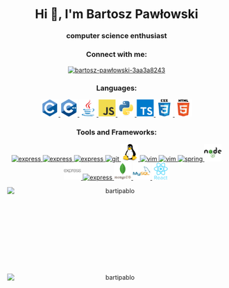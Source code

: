 <h1 align="center">Hi 👋, I'm Bartosz Pawłowski</h1>
<h3 align="center">computer science enthusiast</h3>

<h3 align="center">Connect with me:</h3>
<p align="center">
  <a href="https://www.linkedin.com/in/bartosz-pawlowski0" target="_blank" rel="noreferrer">
    <img align="center" src="https://raw.githubusercontent.com/rahuldkjain/github-profile-readme-generator/master/src/images/icons/Social/linked-in-alt.svg" alt="bartosz-pawłowski-3aa3a8243" height="30" width="40" />
  </a>
</p>

<h3 align="center">Languages:</h3>
<p align="center"> 
  <a href="https://www.cprogramming.com/" target="_blank" rel="noreferrer">
    <img src="https://raw.githubusercontent.com/devicons/devicon/master/icons/c/c-original.svg" alt="c" width="40" height="40"/>
  </a> 
  <a href="https://www.w3schools.com/cpp/" target="_blank" rel="noreferrer">
    <img src="https://raw.githubusercontent.com/devicons/devicon/master/icons/cplusplus/cplusplus-original.svg" alt="cplusplus" width="40" height="40"/>
  </a> 
  <a href="https://www.java.com" target="_blank" rel="noreferrer">
    <img src="https://raw.githubusercontent.com/devicons/devicon/master/icons/java/java-original.svg" alt="java" width="40" height="40"/>
  </a> 
  <a href="https://developer.mozilla.org/en-US/docs/Web/JavaScript" target="_blank" rel="noreferrer">
    <img src="https://raw.githubusercontent.com/devicons/devicon/master/icons/javascript/javascript-original.svg" alt="javascript" width="40" height="40"/>
  </a> 
  <a href="https://www.python.org" target="_blank" rel="noreferrer">
    <img src="https://raw.githubusercontent.com/devicons/devicon/master/icons/python/python-original.svg" alt="python" width="40" height="40"/>
  </a> 
  <a href="https://www.typescriptlang.org/" target="_blank" rel="noreferrer">
    <img src="https://raw.githubusercontent.com/devicons/devicon/master/icons/typescript/typescript-original.svg" alt="typescript" width="40" height="40"/>
  </a> 
  <a href="https://www.w3schools.com/css/" target="_blank" rel="noreferrer">
    <img src="https://raw.githubusercontent.com/devicons/devicon/master/icons/css3/css3-original-wordmark.svg" alt="css3" width="40" height="40"/>
  </a> 
    <a href="https://www.w3.org/html/" target="_blank" rel="noreferrer">
    <img src="https://raw.githubusercontent.com/devicons/devicon/master/icons/html5/html5-original-wordmark.svg" alt="html5" width="40" height="40"/>
  </a> 
</p>

<h3 align="center">Tools and Frameworks:</h3>
<p align="center"> 
  <a href="https://www.arduino.cc/" target="_blank" rel="noreferrer">
    <img src="https://cdn.jsdelivr.net/gh/devicons/devicon@latest/icons/arduino/arduino-original-wordmark.svg" alt="express" width="40" height="40"/>
  </a> 
  <a href="https://www.raspberrypi.com/" target="_blank" rel="noreferrer">
    <img src="https://cdn.jsdelivr.net/gh/devicons/devicon@latest/icons/raspberrypi/raspberrypi-original.svg" alt="express" width="40" height="40"/>
  </a> 
  <a href="https://www.docker.com/" target="_blank" rel="noreferrer">
    <img src="https://cdn.jsdelivr.net/gh/devicons/devicon@latest/icons/docker/docker-original.svg" alt="express" width="40" height="40"/>
  </a> 
  <a href="https://git-scm.com/" target="_blank" rel="noreferrer">
    <img src="https://www.vectorlogo.zone/logos/git-scm/git-scm-icon.svg" alt="git" width="40" height="40"/>
  </a> 
<a href="https://www.linux.org/" target="_blank" rel="noreferrer">
    <img src="https://raw.githubusercontent.com/devicons/devicon/master/icons/linux/linux-original.svg" alt="linux" width="40" height="40"/>
  </a>
  <a href="https://www.vim.org/" target="_blank" rel="noreferrer">
    <img src="https://cdn.jsdelivr.net/gh/devicons/devicon@latest/icons/vim/vim-original.svg" alt="vim" width="40" height="40"/>
  </a>
<a href="https://en.wikipedia.org/wiki/Bash_(Unix_shell)" target="_blank" rel="noreferrer">
    <img src="https://cdn.jsdelivr.net/gh/devicons/devicon@latest/icons/bash/bash-original.svg" alt="vim" width="40" height="40"/>
  </a>
  <a href="https://spring.io/" target="_blank" rel="noreferrer">
    <img src="https://www.vectorlogo.zone/logos/springio/springio-icon.svg" alt="spring" width="40" height="40"/>
  </a>  
  <a href="https://nodejs.org" target="_blank" rel="noreferrer">
    <img src="https://raw.githubusercontent.com/devicons/devicon/master/icons/nodejs/nodejs-original-wordmark.svg" alt="nodejs" width="40" height="40"/>
  </a> 
  <a href="https://expressjs.com" target="_blank" rel="noreferrer">
    <img src="https://raw.githubusercontent.com/devicons/devicon/master/icons/express/express-original-wordmark.svg" alt="express" width="40" height="40"/>
  </a> 
<a href="https://fastapi.tiangolo.com/" target="_blank" rel="noreferrer">
    <img src="https://cdn.jsdelivr.net/gh/devicons/devicon@latest/icons/fastapi/fastapi-original-wordmark.svg" alt="express" width="40" height="40"/>
  </a> 
  <a href="https://www.mongodb.com/" target="_blank" rel="noreferrer">
    <img src="https://raw.githubusercontent.com/devicons/devicon/master/icons/mongodb/mongodb-original-wordmark.svg" alt="mongodb" width="40" height="40"/>
  </a> 
  <a href="https://www.mysql.com/" target="_blank" rel="noreferrer">
    <img src="https://raw.githubusercontent.com/devicons/devicon/master/icons/mysql/mysql-original-wordmark.svg" alt="mysql" width="40" height="40"/>
  </a> 
  <a href="https://reactjs.org/" target="_blank" rel="noreferrer">
    <img src="https://raw.githubusercontent.com/devicons/devicon/master/icons/react/react-original-wordmark.svg" alt="react" width="40" height="40"/>
  </a> 
</p>

<div align="center" style="display: flex; flex-wrap: wrap; justify-content: center; align-items: center;">
  <img align="center" src="https://github-readme-stats.vercel.app/api?username=bartipablo&show_icons=true&locale=en&theme=highcontrast" alt="bartipablo" style="height: 200px; object-fit: contain; flex: 1 1 300px; margin: 0;" />
  <img align="center" src="https://github-readme-stats.vercel.app/api/top-langs?username=bartipablo&show_icons=true&locale=en&layout=compact&theme=highcontrast" alt="bartipablo" style="height: 200px; object-fit: contain; flex: 1 1 300px; margin: 0;" />
</div>
